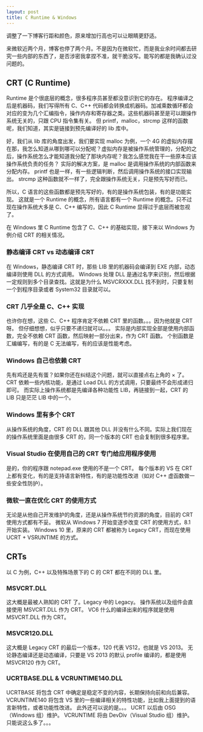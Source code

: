 ```yaml
---
layout: post
title: C Runtime & Windows
---
```


调整了一下博客行距和颜色，原来增加行高也可以让眼睛更舒适。

来微软近两个月，博客也停了两个月。不是因为在微软忙，而是我业余时间都去研究一些内部的东西了，是否涉密我拿捏不准，就干脆没写。能写的都是我确认过没问题的。

CRT (C Runtime)
----
Runtime 是个很底层的概念，很多程序员甚至都没意识到它的存在。
程序编译之后是机器码，我们写得所有 C、C++ 代码都会转换成机器码。加减乘数循环都会对应的变为几个汇编指令，操作内存和寄存器之类。这些机器码甚至是可以跟操作系统无关的，只跟 CPU 指令集有关。
但 printf，malloc，strcmp 这样的函数呢，我们知道，其实是链接到预先编译好的 lib 库中。

好，我们从 lib 库的角度出发，我们要实现 malloc 为例，一个 4G 的虚拟内存摆在那，我怎么知道从哪到哪可以分配呢？虚拟内存是被操作系统管理的，分配的之后，操作系统怎么才能知道我分配了那块内存呢？我怎么感觉我在干一些原本应该操作系统负责的任务？
实际的解决方案，是 malloc 是调用操作系统的内部函数来分配内存。
printf 也是一样，有一些逻辑判断，然后调用操作系统的接口实现输出。
strcmp 这种函数就不一样了，完全跟操作系统无关，只是预先写好而已。

所以，C 语言的这些函数都是预先写好的，有的是操作系统包装，有的是功能实现。
这就是一个 Runtime 的概念，所有语言都有一个 Runtime 的概念。只不过现在操作系统大多是 C、C++ 编写的，因此 C Runtime 显得过于底层而被忽视了。

在 Windows 里 C Runtime 包含了 C、C++ 的基础实现，接下来以 Windows 为例介绍 CRT 的相关情况。

### 静态编译 CRT vs 动态编译 CRT
在 Windows，静态编译 CRT 时，那些 LIB 里的机器码会编译到 EXE 内部，动态编译则使用 DLL 的方式调用。
Windows 处理 DLL 是通过名字来识别，然后根据一定规则到多个目录查找。这就是为什么 MSVCRXXX.DLL 找不到时，只要复制一个到程序目录或者 System32 目录就可以。

### CRT 几乎全是 C、C++ 实现
也许你在想，这些 C、C++ 程序肯定不依赖 CRT 里的函数。。。因为他就是 CRT 呀。
但仔细想想，似乎只要不递归就可以。。。
实际是内部实现全部是使用内部函数，完全不依赖 CRT 函数，然后映射一部分出来，作为 CRT 函数。
个别函数是汇编编写，有的是 C 无法编写，有的应该是性能考虑。

### Windows 自己也依赖 CRT
先有鸡还是先有蛋？如果你还在纠结这个问题，就可以直接点右上角的 × 了。
CRT 依赖一些内核功能，是通过 Load DLL 的方式调用，只要最终不会形成递归即可。
而实际上操作系统都是先编译各种功能性 LIB，再链接到一起，CRT 的 LIB 只是茫茫 LIB 中的一个。

### Windows 里有多个 CRT
从操作系统的角度，CRT 的 DLL 跟其他 DLL 并没有什么不同。实际上我们现在的操作系统里面是由很多 CRT 的，同一个版本的 CRT 也会复制到很多程序里。

### Visual Studio 在使用自己的 CRT 专门给应用程序使用
是的，你的程序跟 notepad.exe 使用的不是一个 CRT。
每个版本的 VS 在 CRT 上都有变化，有的是支持语言新特性，有的是功能性改进（如对 C++ 虚函数做一些安全性防护）。

### 微软一直在优化 CRT 的使用方式
无论是从他自己开发维护的角度，还是从操作系统节约资源的角度，目前的 CRT 使用方式都有不妥。
微软从 Windows 7 开始变逐步改变 CRT 的使用方式，8.1 开始实装。
Windows 10 里，原来的 CRT 都被称为 Legacy CRT，而现在使用 UCRT + VSRUNTIME 的方式。

CRTs
----
以 C 为例，C++ 以及特殊场景下的 C 的 CRT 都在不同的 DLL 里。

### MSVCRT.DLL
这大概是最被人熟知的 CRT 了。Legacy 中的 Legacy。
操作系统以及组件会直接使用 MSVCRT.DLL 作为 CRT。
VC6 什么的编译出来的程序就是使用 MSVCRT.DLL 作为 CRT。

### MSVCR120.DLL
这大概是 Legacy CRT 的最后一个版本，120 代表 VS12，也就是 VS 2013。
无论静态编译还是动态编译，只要是 VS 2013 的默认 profile 编译的，都是使用 MSVCR120 作为 CRT。

### UCRTBASE.DLL & VCRUNTIME140.DLL
UCRTBASE 将包含 CRT 中确定是稳定不变的内容，长期保持向前和向后兼容。
VCRUNTIME140 将包含 VS 里的一些编译相关的特性功能，比如我上面提到的语言新特性，或者功能性改进。
此外还可以说的是。。。
UCRT 以后由 OSG（Windows 组）维护。
VCRUNTIME 将由 DevDiv（Visual Studio 组）维护。
只能说这么多了。。。